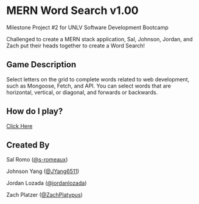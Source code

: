 # MERN Word Search v1.00

Milestone Project #2 for UNLV Software Development Bootcamp

Challenged to create a MERN stack application, Sal, Johnson, Jordan, and Zach put their heads together to create a Word Search!

## Game Description

Select letters on the grid to complete words related to web development, such as Mongoose, Fetch, and API. You can select words that are horizontal, vertical, or diagonal, and forwards or backwards.

## How do I play?

[Click Here](link-to-website)

## Created By

Sal Romo ([@s-romeaux](https://github.com/s-romeaux))

Johnson Yang ([@JYang6511](https://github.com/JYang6511))

Jordan Lozada ([@jordanlozada](https://github.com/jordanlozada))

Zach Platzer ([@ZachPlatypus](https://github.com/zachplatypus))